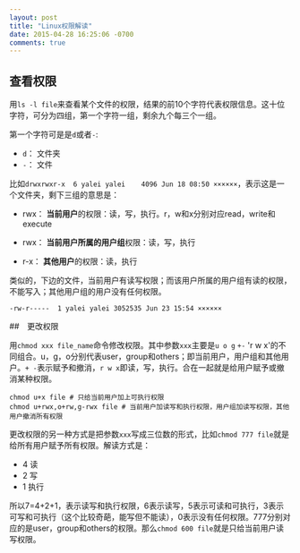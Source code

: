 ```yaml
---
layout: post
title: "Linux权限解读"
date: 2015-04-28 16:25:06 -0700
comments: true
---
```


## 查看权限

用`ls -l file`来查看某个文件的权限，结果的前10个字符代表权限信息。这十位字符，可分为四组，第一个字符一组，剩余九个每三个一组。

第一个字符可是是`d`或者`-`:

- `d`： 文件夹
- `-`： 文件

比如`drwxrwxr-x  6 yalei yalei    4096 Jun 18 08:50 ××××××`，表示这是一个文件夹，剩下三组的意思是：

- rwx： **当前用户**的权限：读，写，执行。r，w和x分别对应read，write和execute

- rwx： **当前用户所属的用户组**权限：读，写，执行

- r-x： **其他用户**的权限：读，执行


类似的，下边的文件，当前用户有读写权限；而该用户所属的用户组有读的权限，不能写入；其他用户组的用户没有任何权限。
```
-rw-r-----  1 yalei yalei 3052535 Jun 23 15:54 ××××××
```

##　更改权限

用`chmod xxx file_name`命令修改权限。其中参数`xxx`主要是`u o g` `+-` 'r w x'的不同组合。u，g，o分别代表user，group和others；即当前用户，用户组和其他用户。`+ -`表示赋予和撤消，`r w x`即读，写，执行。合在一起就是给用户赋予或撤消某种权限。

```
chmod u+x file # 只给当前用户加上可执行权限
chmod u+rwx,o+rw,g-rwx file # 当前用户加读写和执行权限，用户组加读写权限，其他用户撤消所有权限
```

更改权限的另一种方式是把参数`xxx`写成三位数的形式，比如`chmod 777 file`就是给所有用户赋予所有权限。解读方式是：

- 4 读
- 2 写
- 1 执行

所以7=4+2+1，表示读写和执行权限，6表示读写，5表示可读和可执行，3表示可写和可执行（这个比较奇葩，能写但不能读），0表示没有任何权限。777分别对应的是user，group和others的权限。那么`chmod 600 file`就是只给当前用户读写权限。
